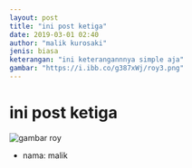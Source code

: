 ```yaml
---
layout: post
title: "ini post ketiga"
date: 2019-03-01 02:40
author: "malik kurosaki"
jenis: biasa
keterangan: "ini keterangannnya simple aja"
gambar: "https://i.ibb.co/g387xWj/roy3.png"
---
```


# ini post ketiga


![gambar roy](https://i.ibb.co/g387xWj/roy3.png)
- nama: malik